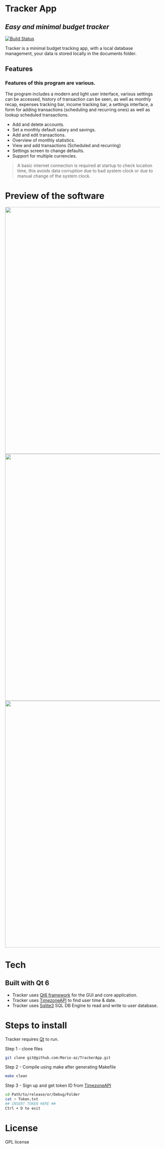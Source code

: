 # Tracker App
## _Easy and minimal budget tracker_

[![Build Status](https://github.com/ntkme/github-buttons/workflows/build/badge.svg)](https://www.qt.io/)

Tracker is a minimal budget tracking app, with a local database management, your data is stored locally in the documents folder.

## Features
### Features of this program are various.


The program includes a modern and light user interface, various settings can be accessed, history of transaction can be seen, as well as monthly recap, expenses tracking bar, income tracking bar, a settings interface, a form for adding transactions (scheduling and recurring ones) as well as lookup scheduled transactions.

- Add and delete accounts.
- Set a monthly default salary and savings.
- Add and edit transactions.
- Overview of monthly statistics.
- View and add transactions (Scheduled and recurring)
- Settings screen to change defaults.
- Support for multiple currencies.

> A basic internet connection is required at startup to check location time, this avoids data corruption due to bad system clock or due to manual change of the system clock.

# Preview of the software

<img src="https://user-images.githubusercontent.com/100368490/164795549-c174c784-1bcd-41f4-a2d5-ab596392c497.png" width="800">
<img src="https://user-images.githubusercontent.com/100368490/164799975-645a176b-54d6-4991-a2dd-967a924daa2d.png" width="800">
<img src="https://user-images.githubusercontent.com/100368490/164799968-cd79c349-302a-467b-a07a-fdda1b54d536.png" width="800">

# Tech
## Built with Qt 6

- Tracker uses [Qt6 framework](https://www.qt.io/) for the GUI and core application.
- Tracker uses [TimezoneAPI](https://timezoneapi.io/) to find user time & date.
- Tracker uses [Sqlite3](https://www.sqlite.org/index.html) SQL DB Engine to read and write to user database.

# Steps to install

Tracker requires [Qt](https://www.qt.io/) to run.

Step 1 - clone files
```sh
git clone git@github.com:Mario-az/TrackerApp.git
```
Step 2 - Compile using make after generating Makefile
```sh
make clean
```
Step 3 - Sign up and get token ID from [TimezoneAPI](https://timezoneapi.io/)
```sh
cd Path/to/release/or/Debug/Folder
cat > Token.txt
## INSERT TOKEN HERE ##
Ctrl + D to exit
```

# License

GPL license
